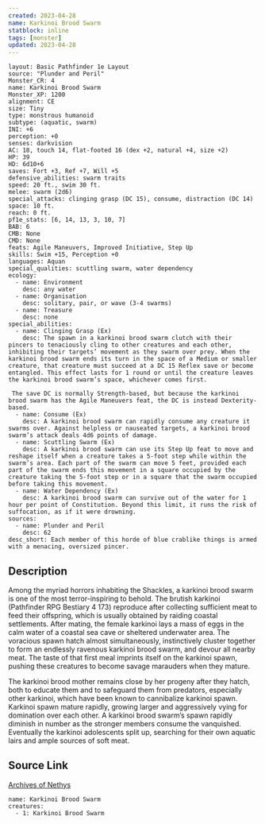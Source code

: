 ```yaml
---
created: 2023-04-28
name: Karkinoi Brood Swarm
statblock: inline
tags: [monster]
updated: 2023-04-28
---
```

```statblock
layout: Basic Pathfinder 1e Layout
source: "Plunder and Peril"
Monster_CR: 4
name: Karkinoi Brood Swarm
Monster_XP: 1200
alignment: CE
size: Tiny
type: monstrous humanoid
subtype: (aquatic, swarm)
INI: +6
perception: +0
senses: darkvision
AC: 18, touch 14, flat-footed 16 (dex +2, natural +4, size +2)
HP: 39
HD: 6d10+6
saves: Fort +3, Ref +7, Will +5
defensive_abilities: swarm traits
speed: 20 ft., swim 30 ft.
melee: swarm (2d6)
special_attacks: clinging grasp (DC 15), consume, distraction (DC 14)
space: 10 ft.
reach: 0 ft.
pf1e_stats: [6, 14, 13, 3, 10, 7]
BAB: 6
CMB: None
CMD: None
feats: Agile Maneuvers, Improved Initiative, Step Up
skills: Swim +15, Perception +0
languages: Aquan
special_qualities: scuttling swarm, water dependency
ecology:
  - name: Environment
    desc: any water
  - name: Organisation
    desc: solitary, pair, or wave (3-4 swarms)
  - name: Treasure
    desc: none
special_abilities:
  - name: Clinging Grasp (Ex)
    desc: The spawn in a karkinoi brood swarm clutch with their pincers to tenaciously cling to other creatures and each other, inhibiting their targets’ movement as they swarm over prey. When the karkinoi brood swarm ends its turn in the space of a Medium or smaller creature, that creature must succeed at a DC 15 Reflex save or become entangled. This effect lasts for 1 round or until the creature leaves the karkinoi brood swarm’s space, whichever comes first.

 The save DC is normally Strength-based, but because the karkinoi brood swarm has the Agile Maneuvers feat, the DC is instead Dexterity-based.
  - name: Consume (Ex)
    desc: A karkinoi brood swarm can rapidly consume any creature it swarms over. Against helpless or nauseated targets, a karkinoi brood swarm’s attack deals 4d6 points of damage.
  - name: Scuttling Swarm (Ex)
    desc: A karkinoi brood swarm can use its Step Up feat to move and reshape itself when a creature takes a 5-foot step while within the swarm’s area. Each part of the swarm can move 5 feet, provided each part of the swarm ends this movement in a square occupied by the creature taking the 5-foot step or in a square that the swarm occupied before taking this movement.
  - name: Water Dependency (Ex)
    desc: A karkinoi brood swarm can survive out of the water for 1 hour per point of Constitution. Beyond this limit, it runs the risk of suffocation, as if it were drowning.
sources:
  - name: Plunder and Peril
    desc: 62
desc_short: Each member of this horde of blue crablike things is armed with a menacing, oversized pincer.
```
## Description
Among the myriad horrors inhabiting the Shackles, a karkinoi brood swarm is one of the most terror-inspiring to behold. The brutish karkinoi (Pathfinder RPG Bestiary 4 173) reproduce after collecting sufficient meat to feed their offspring, which is usually obtained by raiding coastal settlements. After mating, the female karkinoi lays a mass of eggs in the calm water of a coastal sea cave or sheltered underwater area. The voracious spawn hatch almost simultaneously, instinctively cluster together to form an endlessly ravenous karkinoi brood swarm, and devour all nearby meat. The taste of that first meal imprints itself on the karkinoi spawn, pushing these creatures to become savage marauders when they mature.

The karkinoi brood mother remains close by her progeny after they hatch, both to educate them and to safeguard them from predators, especially other karkinoi, which have been known to cannibalize karkinoi spawn. Karkinoi spawn mature rapidly, growing larger and aggressively vying for domination over each other. A karkinoi brood swarm’s spawn rapidly diminish in number as the stronger members consume the vanquished. Eventually the karkinoi adolescents split up, searching for their own aquatic lairs and ample sources of soft meat.
## Source Link
[Archives of Nethys](https://aonprd.com/MonsterDisplay.aspx?ItemName=Karkinoi%20Brood%20Swarm)
```encounter-table
name: Karkinoi Brood Swarm
creatures:
  - 1: Karkinoi Brood Swarm
```
